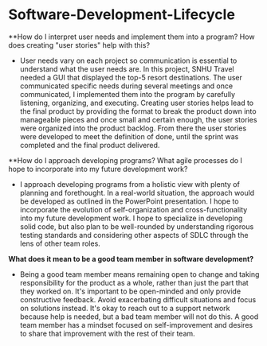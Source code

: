 # Software-Development-Lifecycle

**How do I interpret user needs and implement them into a program? How does creating "user stories" help with this?

* User needs vary on each project so communication is essential to understand what the user needs are. In this project, SNHU Travel needed a GUI that displayed the top-5 resort destinations. The user communicated specific needs during several meetings and once communicated, I implemented them into the program by carefully listening, organizing, and executing. Creating user stories helps lead to the final product by providing the format to break the product down into manageable pieces and once small and certain enough, the user stories were organized into the product backlog. From there the user stories were developed to meet the definition of done, until the sprint was completed and the final product delivered.

**How do I approach developing programs? What agile processes do I hope to incorporate into my future development work?

* I approach developing programs from a holistic view with plenty of planning and forethought. In a real-world situation, the approach would be developed as outlined in the PowerPoint presentation. I hope to incorporate the evolution of self-organization and cross-functionality into my future development work. I hope to specialize in developing solid code, but also plan to be well-rounded by understanding rigorous testing standards and considering other aspects of SDLC through the lens of other team roles.

**What does it mean to be a good team member in software development?**

* Being a good team member means remaining open to change and taking responsibility for the product as a whole, rather than just the part that they worked on. It's important to be open-minded and only provide constructive feedback. Avoid exacerbating difficult situations and focus on solutions instead. It's okay to reach out to a support network because help is needed, but a bad team member will not do this. A good team member has a mindset focused on self-improvement and desires to share that improvement with the rest of their team.
